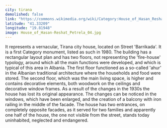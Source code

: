 ```yaml
---
city: tirana
demolished: false
link: "https://commons.wikimedia.org/wiki/Category:House_of_Hasan_Reshat_Petrela"
latitude: "41.33209"
longitude: "19.81948"
image: House_of_Hasan-Reshat_Petrela_04.jpg
---
```

It represents a vernacular, Tirana city house, located on Street 'Barrikada'. It is a first Category monument, listed as such in 1980. The building has a rectangular layout plan and has two floors, not representing the 'fire-house' typology, around which all the main functions were developed, and which is typical of this area in Albania. The first floor functioned as a so-called 'ahur' in the Albanian traditional architecture where the households and food were stored. The second floor, which was the main living space, is higher and contains decorative elements, both woodwork on the ceilings and decorative window frames. As a result of the changes in the 1930s the house has lost its original appearance. The changes can be noticed in the windows, which have been enlarged, and the creation of a balcony with iron railing in the middle of the facade. The house has two entrances, on completely opposite facades, as it served for two families and apparently one half of the house, the one not visible from the street, stands today uninhabited, neglected and endangered.